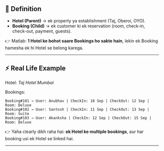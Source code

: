 ## 🔑 Definition

* **Hotel (Parent)** → ek property ya establishment (Taj, Oberoi, OYO).
* **Booking (Child)** → ek customer ki ek reservation (room, check-in, check-out, payment, guests).

👉 Matlab: **1 Hotel ke bohot saare Bookings ho sakte hain**, lekin ek Booking hamesha ek hi Hotel se belong karega.

---

## ⚡ Real Life Example

Hotel: *Taj Hotel Mumbai*

Bookings:

```
Booking#101 → User: Anubhav | CheckIn: 10 Sep | CheckOut: 12 Sep | Room: Deluxe
Booking#102 → User: Santosh | CheckIn: 11 Sep | CheckOut: 13 Sep | Room: Suite
Booking#103 → User: Akanksha | CheckIn: 12 Sep | CheckOut: 15 Sep | Room: Deluxe
```

👉 Yaha clearly dikh raha hai: **ek Hotel ke multiple bookings**, aur har booking usi ek Hotel se linked hai.

---